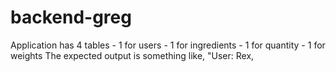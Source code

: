 # backend-greg

Application has 4 tables
    - 1 for users
    - 1 for ingredients
    - 1 for quantity
    - 1 for weights
The expected output is something like, 
    "User: Rex,
    
